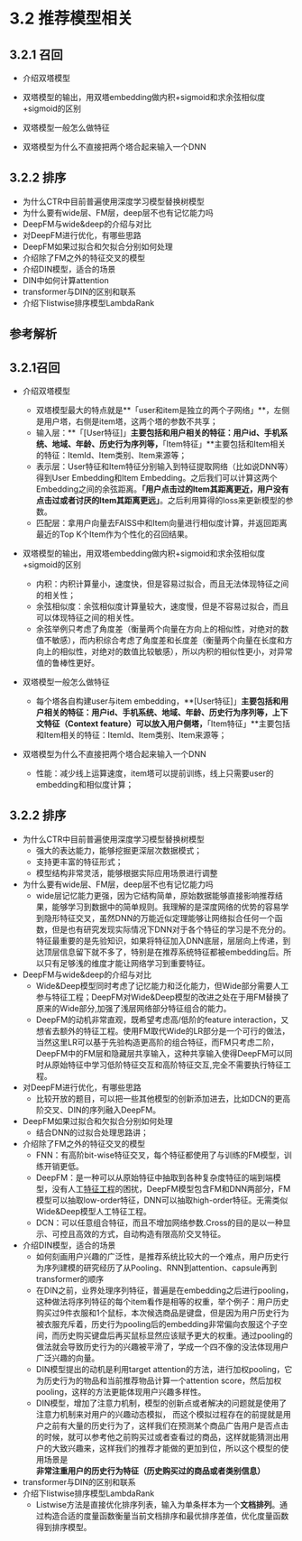 # 3.2 推荐模型相关
## 3.2.1 召回

- 介绍双塔模型

- 双塔模型的输出，用双塔embedding做内积+sigmoid和求余弦相似度+sigmoid的区别

- 双塔模型一般怎么做特征

- 双塔模型为什么不直接把两个塔合起来输入一个DNN

## 3.2.2 排序

- 为什么CTR中目前普遍使用深度学习模型替换树模型
- 为什么要有wide层、FM层，deep层不也有记忆能力吗
- DeepFM与wide&deep的介绍与对比
- 对DeepFM进行优化，有哪些思路
- DeepFM如果过拟合和欠拟合分别如何处理
- 介绍除了FM之外的特征交叉的模型
- 介绍DIN模型，适合的场景
- DIN中如何计算attention
- transformer与DIN的区别和联系
- 介绍下listwise排序模型LambdaRank

## 参考解析

## 3.2.1召回

- 介绍双塔模型
  - 双塔模型最大的特点就是**「user和item是独立的两个子网络」**，左侧是用户塔，右侧是item塔，这两个塔的参数不共享；
  - 输入层：**「[User特征]」**主要包括和用户相关的特征：用户id、手机系统、地域、年龄、历史行为序列等，**「Item特征」**主要包括和Item相关的特征：ItemId、Item类别、Item来源等；
  - 表示层：User特征和Item特征分别输入到特征提取网络（比如说DNN等）得到User Embedding和Item Embedding。之后我们可以计算这两个Embedding之间的余弦距离。**「用户点击过的Item其距离更近，用户没有点击过或者讨厌的Item其距离更远」**。之后利用算得的loss来更新模型的参数。
  - 匹配层：拿用户向量去FAISS中和Item向量进行相似度计算，并返回距离最近的Top K个Item作为个性化的召回结果。

- 双塔模型的输出，用双塔embedding做内积+sigmoid和求余弦相似度+sigmoid的区别
  - 内积：内积计算量小，速度快，但是容易过拟合，而且无法体现特征之间的相关性；
  - 余弦相似度：余弦相似度计算量较大，速度慢，但是不容易过拟合，而且可以体现特征之间的相关性。
  - 余弦举例只考虑了角度差（衡量两个向量在方向上的相似性，对绝对的数值不敏感），而内积综合考虑了角度差和长度差（衡量两个向量在长度和方向上的相似性，对绝对的数值比较敏感），所以内积的相似性更小，对异常值的鲁棒性更好。

- 双塔模型一般怎么做特征
  - 每个塔各自构建user与item embedding，**[User特征]」**主要包括和用户相关的特征：用户id、手机系统、地域、年龄、历史行为序列等，上下文特征（Context feature）可以放入用户侧塔，**「Item特征」**主要包括和Item相关的特征：ItemId、Item类别、Item来源等；

- 双塔模型为什么不直接把两个塔合起来输入一个DNN
  - 性能：减少线上运算速度，item塔可以提前训练，线上只需要user的embedding和相似度计算；


## 3.2.2 排序

- 为什么CTR中目前普遍使用深度学习模型替换树模型
  - 强大的表达能力，能够挖掘更深层次数据模式；
  - 支持更丰富的特征形式；
  - 模型结构非常灵活，能够根据实际应用场景进行调整
- 为什么要有wide层、FM层，deep层不也有记忆能力吗
  - wide层记忆能力更强，因为它结构简单，原始数据能够直接影响推荐结果，能够学习到数据中的简单规则。我理解的是深度网络的优势的容易学到隐形特征交叉，虽然DNN的万能近似定理能够让网络拟合任何一个函数，但是也有研究发现实际情况下DNN对于各个特征的学习是不充分的。特征最重要的是先验知识，如果将特征加入DNN底层，层层向上传递，到达顶层信息留下就不多了，特别是在推荐系统特征都被embedding后。所以只有足够浅的维度才能让网络学习到重要特征。
- DeepFM与wide&deep的介绍与对比
  - Wide&Deep模型同时考虑了记忆能力和泛化能力，但Wide部分需要人工参与特征工程；DeepFM对Wide&Deep模型的改进之处在于用FM替换了原来的Wide部分,加强了浅层网络部分特征组合的能力。
  - DeepFM的动机非常直观，既希望考虑高/低阶的feature interaction，又想省去额外的特征工程。使用FM取代Wide的LR部分是一个可行的做法，当然这里LR可以基于先验构造更高阶的组合特征，而FM只考虑二阶，DeepFM中的FM层和隐藏层共享输入，这种共享输入使得DeepFM可以同时从原始特征中学习低阶特征交互和高阶特征交互,完全不需要执行特征工程。
- 对DeepFM进行优化，有哪些思路
  - 比较开放的题目，可以把一些其他模型的创新添加进去，比如DCN的更高阶交叉、DIN的序列融入DeepFM。
- DeepFM如果过拟合和欠拟合分别如何处理
  - 结合DNN的过拟合处理思路讲；
- 介绍除了FM之外的特征交叉的模型
  - FNN：有高阶bit-wise特征交叉，每个特征都使用了与训练的FM模型，训练开销更低。
  - DeepFM：是一种可以从原始特征中抽取到各种复杂度特征的端到端模型，没有人工[特征工程](https://www.zhihu.com/search?q=特征工程&search_source=Entity&hybrid_search_source=Entity&hybrid_search_extra={"sourceType"%3A"article"%2C"sourceId"%3A269730650})的困扰，DeepFM模型包含FM和DNN两部分，FM模型可以抽取low-order特征，DNN可以抽取high-order特征。无需类似Wide&Deep模型人工特征工程。
  - DCN：可以任意组合特征，而且不增加网络参数.Cross的目的是以一种显示、可控且高效的方式，自动构造有限高阶交叉特征。
- 介绍DIN模型，适合的场景
  - 如何刻画用户兴趣的广泛性，是推荐系统比较大的一个难点，用户历史行为序列建模的研究经历了从Pooling、RNN到attention、capsule再到transformer的顺序
  - 在DIN之前，业界处理序列特征，普遍是在embedding之后进行pooling，这种做法将序列特征的每个item看作是相等的权重，举个例子：用户历史购买过9件衣服和1个鼠标，本次候选商品是键盘，但是因为用户历史行为被衣服充斥着，历史行为pooling后的embedding非常偏向衣服这个子空间，而历史购买键盘后再买鼠标显然应该赋予更大的权重。通过pooling的做法就会导致历史行为的兴趣被平滑了，学成一个四不像的没法体现用户广泛兴趣的向量。
  - DIN模型提出的动机是利用target attention的方法，进行加权pooling，它为历史行为的物品和当前推荐物品计算一个attention score，然后加权pooling，这样的方法更能体现用户兴趣多样性。
  - DIN模型，增加了注意力机制，模型的创新点或者解决的问题就是使用了注意力机制来对用户的兴趣动态模拟， 而这个模拟过程存在的前提就是用户之前有大量的历史行为了，这样我们在预测某个商品广告用户是否点击的时候，就可以参考他之前购买过或者查看过的商品，这样就能猜测出用户的大致兴趣来，这样我们的推荐才能做的更加到位，所以这个模型的使用场景是**非常注重用户的历史行为特征（历史购买过的商品或者类别信息）**
- transformer与DIN的区别和联系
- 介绍下listwise排序模型LambdaRank
  - Listwise方法是直接优化排序列表，输入为单条样本为一个**文档排列**。通过构造合适的度量函数衡量当前文档排序和最优排序差值，优化度量函数得到排序模型。

